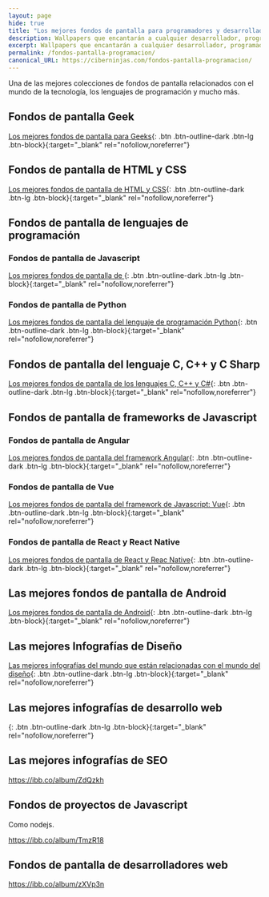 ```yaml
---
layout: page
hide: true
title: "Los mejores fondos de pantalla para programadores y desarrolladores"
description: Wallpapers que encantarán a cualquier desarrollador, programador, geeks o cualquier otra persona que le guste la tecnología y la robótica
excerpt: Wallpapers que encantarán a cualquier desarrollador, programador, geeks o cualquier otra persona que le guste la tecnología y la robótica
permalink: /fondos-pantalla-programacion/
canonical_URL: https://ciberninjas.com/fondos-pantalla-programacion/
---
```


Una de las mejores colecciones de fondos de pantalla relacionados con el mundo de la tecnología, los lenguajes de programación y mucho más.

## Fondos de pantalla Geek

[Los mejores fondos de pantalla para Geeks](https://kutt.it/wallpaper-geeks){: .btn .btn-outline-dark .btn-lg .btn-block}{:target="_blank" rel="nofollow,noreferrer"}

## Fondos de pantalla de HTML y CSS

[Los mejores fondos de pantalla de HTML y CSS](https://kutt.it/wallpaper-html-css){: .btn .btn-outline-dark .btn-lg .btn-block}{:target="_blank" rel="nofollow,noreferrer"}

## Fondos de pantalla de lenguajes de programación

### Fondos de pantalla de Javascript

[Los mejores fondos de pantalla de ](https://kutt.it/wallpaper-javascript){: .btn .btn-outline-dark .btn-lg .btn-block}{:target="_blank" rel="nofollow,noreferrer"}

### Fondos de pantalla de Python

[Los mejores fondos de pantalla del lenguaje de programación Python](https://kutt.it/wallpaper-python){: .btn .btn-outline-dark .btn-lg .btn-block}{:target="_blank" rel="nofollow,noreferrer"}

## Fondos de pantalla del lenguaje C, C++ y C Sharp

[Los mejores fondos de pantalla de los lenguajes C, C++ y C#](https://kutt.it/wallpaper-c-y-derivados){: .btn .btn-outline-dark .btn-lg .btn-block}{:target="_blank" rel="nofollow,noreferrer"}

## Fondos de pantalla de frameworks de Javascript

### Fondos de pantalla de Angular

[Los mejores fondos de pantalla del framework Angular](https://kutt.it/wallpaper-angular){: .btn .btn-outline-dark .btn-lg .btn-block}{:target="_blank" rel="nofollow,noreferrer"}

### Fondos de pantalla de Vue

[Los mejores fondos de pantalla del framework de Javascript: Vue](https://kutt.it/wallpaper-vue){: .btn .btn-outline-dark .btn-lg .btn-block}{:target="_blank" rel="nofollow,noreferrer"}

### Fondos de pantalla de React y React Native

[Los mejores fondos de pantalla de React y Reac Native](https://kutt.it/wallpaper-react-y-native){: .btn .btn-outline-dark .btn-lg .btn-block}{:target="_blank" rel="nofollow,noreferrer"}

## Las mejores fondos de pantalla de Android

[Los mejores fondos de pantalla de Android](https://kutt.it/wallpaper-android
){: .btn .btn-outline-dark .btn-lg .btn-block}{:target="_blank" rel="nofollow,noreferrer"}

## Las mejores Infografías de Diseño

[Las mejores infografías del mundo que están relacionadas con el mundo del diseño](https://kutt.it/infografias-diseno){: .btn .btn-outline-dark .btn-lg .btn-block}{:target="_blank" rel="nofollow,noreferrer"}

## Las mejores infografías de desarrollo web

[](https://ibb.co/album/jPYF79){: .btn .btn-outline-dark .btn-lg .btn-block}{:target="_blank" rel="nofollow,noreferrer"}

## Las mejores infografías de SEO

https://ibb.co/album/ZdQzkh

## Fondos de proyectos de Javascript

Como nodejs.

https://ibb.co/album/TmzR18

## Fondos de pantalla de desarrolladores web

https://ibb.co/album/zXVp3n
